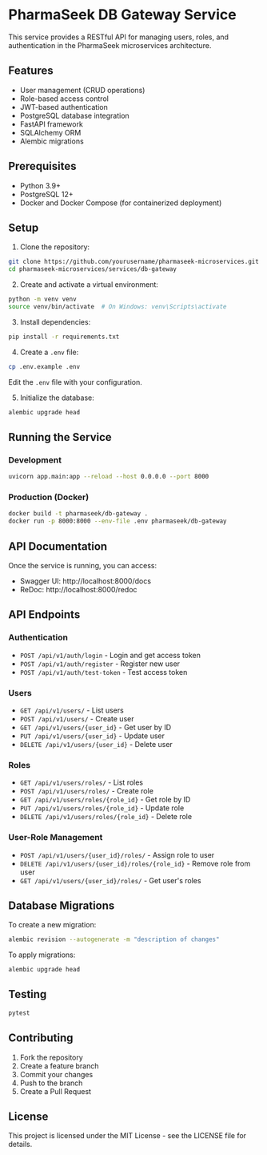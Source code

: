 # PharmaSeek DB Gateway Service

This service provides a RESTful API for managing users, roles, and authentication in the PharmaSeek microservices architecture.

## Features

- User management (CRUD operations)
- Role-based access control
- JWT-based authentication
- PostgreSQL database integration
- FastAPI framework
- SQLAlchemy ORM
- Alembic migrations

## Prerequisites

- Python 3.9+
- PostgreSQL 12+
- Docker and Docker Compose (for containerized deployment)

## Setup

1. Clone the repository:
```bash
git clone https://github.com/yourusername/pharmaseek-microservices.git
cd pharmaseek-microservices/services/db-gateway
```

2. Create and activate a virtual environment:
```bash
python -m venv venv
source venv/bin/activate  # On Windows: venv\Scripts\activate
```

3. Install dependencies:
```bash
pip install -r requirements.txt
```

4. Create a `.env` file:
```bash
cp .env.example .env
```
Edit the `.env` file with your configuration.

5. Initialize the database:
```bash
alembic upgrade head
```

## Running the Service

### Development

```bash
uvicorn app.main:app --reload --host 0.0.0.0 --port 8000
```

### Production (Docker)

```bash
docker build -t pharmaseek/db-gateway .
docker run -p 8000:8000 --env-file .env pharmaseek/db-gateway
```

## API Documentation

Once the service is running, you can access:
- Swagger UI: http://localhost:8000/docs
- ReDoc: http://localhost:8000/redoc

## API Endpoints

### Authentication
- `POST /api/v1/auth/login` - Login and get access token
- `POST /api/v1/auth/register` - Register new user
- `POST /api/v1/auth/test-token` - Test access token

### Users
- `GET /api/v1/users/` - List users
- `POST /api/v1/users/` - Create user
- `GET /api/v1/users/{user_id}` - Get user by ID
- `PUT /api/v1/users/{user_id}` - Update user
- `DELETE /api/v1/users/{user_id}` - Delete user

### Roles
- `GET /api/v1/users/roles/` - List roles
- `POST /api/v1/users/roles/` - Create role
- `GET /api/v1/users/roles/{role_id}` - Get role by ID
- `PUT /api/v1/users/roles/{role_id}` - Update role
- `DELETE /api/v1/users/roles/{role_id}` - Delete role

### User-Role Management
- `POST /api/v1/users/{user_id}/roles/` - Assign role to user
- `DELETE /api/v1/users/{user_id}/roles/{role_id}` - Remove role from user
- `GET /api/v1/users/{user_id}/roles/` - Get user's roles

## Database Migrations

To create a new migration:
```bash
alembic revision --autogenerate -m "description of changes"
```

To apply migrations:
```bash
alembic upgrade head
```

## Testing

```bash
pytest
```

## Contributing

1. Fork the repository
2. Create a feature branch
3. Commit your changes
4. Push to the branch
5. Create a Pull Request

## License

This project is licensed under the MIT License - see the LICENSE file for details. 